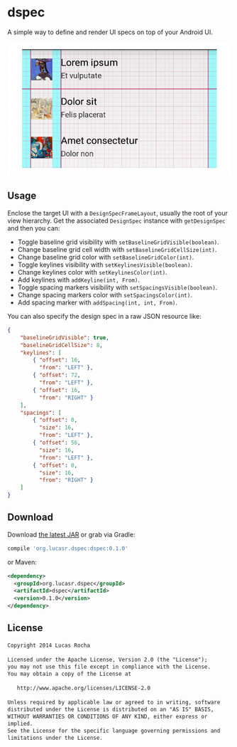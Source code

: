 dspec
=====

A simple way to define and render UI specs on top of your Android UI.

![](images/sample.png)



Usage
-----

Enclose the target UI with a `DesignSpecFrameLayout`, usually the root of your view hierarchy.
Get the associated `DesignSpec` instance with `getDesignSpec` and then you can: 

 * Toggle baseline grid visibility with `setBaselineGridVisible(boolean)`.
 * Change baseline grid cell width with `setBaselineGridCellSize(int)`.
 * Change baseline grid color with `setBaselineGridColor(int)`.
 * Toggle keylines visibility with `setKeylinesVisible(boolean)`.
 * Change keylines color with `setKeylinesColor(int)`.
 * Add keylines with `addKeyline(int, From)`.
 * Toggle spacing markers visibility with `setSpacingsVisible(boolean)`.
 * Change spacing markers color with `setSpacingsColor(int)`.
 * Add spacing marker with `addSpacing(int, int, From)`.

You can also specify the design spec in a raw JSON resource like:

```json
{
    "baselineGridVisible": true,
    "baselineGridCellSize": 8,
    "keylines": [
        { "offset": 16,
          "from": "LEFT" },
        { "offset": 72,
          "from": "LEFT" },
        { "offset": 16,
          "from": "RIGHT" }
    ],
    "spacings": [
        { "offset": 0,
          "size": 16,
          "from": "LEFT" },
        { "offset": 56,
          "size": 16,
          "from": "LEFT" },
        { "offset": 0,
          "size": 16,
          "from": "RIGHT" }
    ]
}
```


Download
--------

Download [the latest JAR][1] or grab via Gradle:
```groovy
compile 'org.lucasr.dspec:dspec:0.1.0'
```
or Maven:
```xml
<dependency>
  <groupId>org.lucasr.dspec</groupId>
  <artifactId>dspec</artifactId>
  <version>0.1.0</version>
</dependency>
```



License
--------

    Copyright 2014 Lucas Rocha

    Licensed under the Apache License, Version 2.0 (the "License");
    you may not use this file except in compliance with the License.
    You may obtain a copy of the License at

       http://www.apache.org/licenses/LICENSE-2.0

    Unless required by applicable law or agreed to in writing, software
    distributed under the License is distributed on an "AS IS" BASIS,
    WITHOUT WARRANTIES OR CONDITIONS OF ANY KIND, either express or implied.
    See the License for the specific language governing permissions and
    limitations under the License.


 [1]: https://oss.sonatype.org/service/local/artifact/maven/redirect?r=releases&g=org.lucasr.dspec&a=dspec&e=aar&v=LATEST
